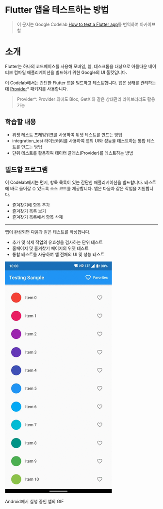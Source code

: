 # Flutter 앱을 테스트하는 방법

> 이 문서는 Google Codelab [How to test a Flutter app](https://codelabs.developers.google.com/codelabs/flutter-app-testing#0)를 번역하여 아카이브함

# 소개

Flutter는 하나의 코드베이스를 사용해 모바일, 웹, 데스크톱을 대상으로 아름다운 네이티브 컴파일 애플리케이션을 빌드하기 위한 Google의 UI 툴킷입니다.

이 Codelab에서는 간단한 Flutter 앱을 빌드하고 테스트합니다. 앱은 상태를 관리하는 데 [Provider](https://pub.dev/packages/provider)\* 패키지를 사용합니다.

> Provider\*: Provider 외에도 Bloc, GetX 와 같은 상태관리 라이브러리도 활용 가능

## 학습할 내용

- 위젯 테스트 프레임워크를 사용하여 위젯 테스트를 만드는 방법
- integration_test 라이브러리를 사용하여 앱의 UI와 성능을 테스트하는 통합 테스트를 만드는 방법
- 단위 테스트를 활용하여 데이터 클래스(Provider)를 테스트하는 방법

## 빌드할 프로그램

이 Codelab에서는 먼저, 항목 목록이 있는 간단한 애플리케이션을 빌드합니다. 테스트에 바로 들어갈 수 있도록 소스 코드를 제공합니다. 앱은 다음과 같은 작업을 지원합니다.

- 즐겨찾기에 항목 추가
- 즐겨찾기 목록 보기
- 즐겨찾기 목록에서 항목 삭제

<hr />

앱이 완성되면 다음과 같은 테스트를 작성합니다.

- 추가 및 삭제 작업의 유효성을 검사하는 단위 테스트
- 홈페이지 및 즐겨찾기 페이지의 위젯 테스트
- 통합 테스트를 사용하여 앱 전체의 UI 및 성능 테스트

![Testing Sample](./images/testing_sample.gif)

Android에서 실행 중인 앱의 GIF
